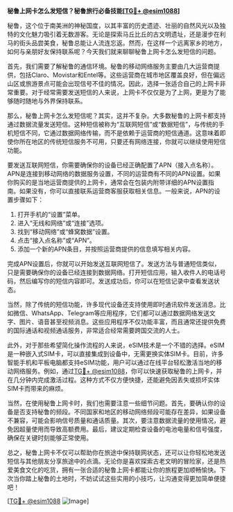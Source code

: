 **秘鲁上网卡怎么发短信？秘鲁旅行必备技能[[TG💪+ @esim1088](https://t.me/s/esim1088)]**

秘鲁，这个位于南美洲的神秘国度，以其丰富的历史遗迹、壮丽的自然风光以及独特的文化魅力吸引着无数游客。无论是探索马丘比丘的古文明遗址，还是漫步在利马的街头品尝美食，秘鲁总能让人流连忘返。然而，在这样一个远离家乡的地方，如何与亲朋好友保持联系呢？今天我们就来聊聊秘鲁上网卡怎么发短信的问题。

首先，我们需要了解秘鲁的通信环境。秘鲁的移动网络服务主要由几大运营商提供，包括Claro、Movistar和Entel等。这些运营商在城市地区覆盖良好，但在偏远山区或旅游景点可能会出现信号不佳的情况。因此，选择一张适合自己的上网卡非常重要。对于经常需要发送短信的人来说，上网卡不仅仅是为了上网，更是为了能够随时随地与外界保持联系。

那么，秘鲁上网卡怎么发短信呢？其实，这并不复杂。大多数秘鲁的上网卡都支持通过数据流量发送短信。这种短信被称为“互联网短信”或“数据短信”，与传统的手机短信不同，它通过数据网络传输，而不是依赖于运营商的短信通道。这意味着即使你所在地区的传统短信服务不可用，只要还有网络连接，你就可以继续使用短信功能。

要发送互联网短信，你需要确保你的设备已经正确配置了APN（接入点名称）。APN是连接到移动网络的数据服务设置，不同的运营商有不同的APN设置。如果你购买的是当地运营商提供的上网卡，通常会在包装内附带详细的APN设置指南。如果没有，你可以直接联系运营商客服获取相关信息。一般来说，APN的设置步骤如下：

1. 打开手机的“设置”菜单。
2. 进入“无线和网络”或“连接”选项。
3. 找到“移动网络”或“蜂窝数据”设置。
4. 点击“接入点名称”或“APN”。
5. 添加一个新的APN条目，并按照运营商提供的信息填写相关内容。

完成APN设置后，你就可以开始发送互联网短信了。发送方法与普通短信类似，只是需要确保你的设备已经连接到数据网络。打开短信应用，输入收件人的电话号码，然后编写你的短信内容即可。发送成功后，你可以在短信记录中查看发送状态。

当然，除了传统的短信功能，许多现代设备还支持使用即时通讯软件发送消息。比如微信、WhatsApp、Telegram等应用程序，它们都可以通过数据网络发送文字、图片、语音甚至视频消息。这些应用程序不仅功能丰富，而且通常还提供免费的国际通话和视频通话服务，非常适合经常需要跨国交流的人士。

此外，对于那些希望简化操作流程的人来说，eSIM技术是一个不错的选择。eSIM是一种嵌入式SIM卡，可以直接集成到设备中，无需更换实体SIM卡。目前，许多智能手机和平板电脑都支持eSIM功能，用户可以通过在线平台轻松激活当地的移动网络服务。例如，通过[TG💪+ @esim1088](https://t.me/s/esim1088)，你可以快速获取秘鲁的上网卡，并在几分钟内完成激活过程。这种方式不仅方便快捷，还能避免因丢失或损坏实体SIM卡而带来的麻烦。

当然，在使用秘鲁上网卡时，我们也需要注意一些细节问题。首先，要确认你的设备是否支持秘鲁的频段。不同国家和地区的移动网络频段可能存在差异，如果设备不兼容，可能会影响信号质量和通话质量。其次，要注意数据流量的使用情况，避免因超量使用而导致高额费用。最后，建议定期检查设备的电池电量和信号强度，确保在关键时刻能够正常使用。

总之，秘鲁上网卡不仅可以帮助你在旅途中保持联网状态，还可以让你轻松地发送短信与其他朋友分享旅途中的点滴。无论你是喜欢探索古老文明的冒险家，还是热爱美食文化的吃货，拥有一张合适的秘鲁上网卡都能让你的旅程更加顺畅愉快。下次当你踏上秘鲁的土地时，不妨试试这些实用的小技巧，让沟通变得更加简单便捷吧！

[[TG💪+ @esim1088](https://t.me/s/esim1088) ![Image](https://i.postimg.cc/4NQfJmqS/Snipaste-2025-05-13-00-14-12.png)]